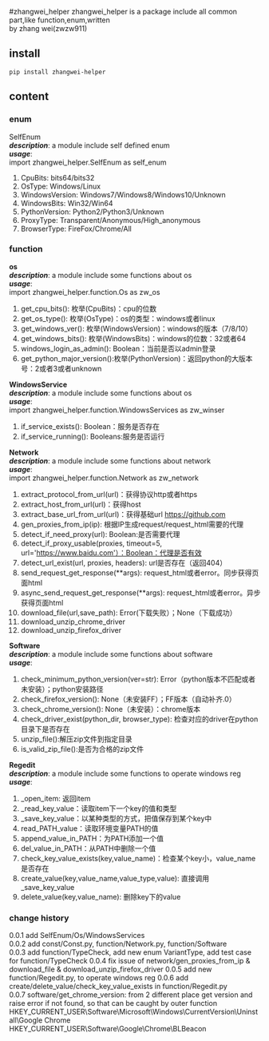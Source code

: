 #zhangwei_helper
zhangwei_helper is a package include all common part,like function,enum,written \
by zhang wei(zwzw911)    
## install    
`pip install zhangwei-helper`    
## content    
### enum    
SelfEnum    
***description***: a module include self defined enum   
***usage***:     
import zhangwei_helper.SelfEnum as self_enum  
1. CpuBits: bits64/bits32    
2. OsType: Windows/Linux    
3. WindowsVersion: Windows7/Windows8/Windows10/Unknown    
4. WindowsBits: Win32/Win64    
5. PythonVersion: Python2/Python3/Unknown    
6. ProxyType: Transparent/Anonymous/High_anonymous    
7. BrowserType: FireFox/Chrome/All    
   
### function     
**os**     
***description***: a module include some functions about os   
***usage***:   
import zhangwei_helper.function.Os as zw_os     
1. get_cpu_bits(): 枚举(CpuBits)：cpu的位数    
2. get_os_type(): 枚举(OsType)：os的类型：windows或者linux    
3. get_windows_ver(): 枚举(WindowsVersion)：windows的版本（7/8/10）    
4. get_windows_bits(): 枚举(WindowsBits)：windows的位数：32或者64    
5. windows_login_as_admin(): Boolean：当前是否以admin登录    
6. get_python_major_version():枚举(PythonVersion)：返回python的大版本号：2或者3或者unknown 

**WindowsService**     
***description***: a module include some functions about os     
***usage***:    
import zhangwei_helper.function.WindowsServices as zw_winser   
1. if_service_exists(): Boolean：服务是否存在    
2. if_service_running(): Booleans:服务是否运行    
 
**Network**     
***description***: a module include some functions about network         
***usage***:   
import zhangwei_helper.function.Network as zw_network    
1. extract_protocol_from_url(url)：获得协议http或者https
2. extract_host_from_url(url)：获得host
3. extract_base_url_from_url(url)：获得基础url  https://github.com
4. gen_proxies_from_ip(ip): 根据IP生成request/request_html需要的代理
5. detect_if_need_proxy(url): Boolean:是否需要代理
6. detect_if_proxy_usable(proxies, timeout=5, url='https://www.baidu.com'）：Boolean：代理是否有效
7. detect_url_exist(url, proxies, headers): url是否存在（返回404）
8. send_request_get_response(**args): request_html或者error。同步获得页面html
9. async_send_request_get_response(**args): request_html或者error。异步获得页面html
10. download_file(url,save_path): Error(下载失败）；None（下载成功）
11. download_unzip_chrome_driver     
12. download_unzip_firefox_driver      
 
**Software**     
***description***: a module include some functions about software             
***usage***:   
1. check_minimum_python_version(ver=str): Error（python版本不匹配或者未安装）；python安装路径
2. check_firefox_version(): None（未安装FF）；FF版本（自动补齐.0）
3. check_chrome_version(): None（未安装）：chrome版本
4. check_driver_exist(python_dir, browser_type): 检查对应的driver在python目录下是否存在
5. unzip_file():解压zip文件到指定目录
6. is_valid_zip_file():是否为合格的zip文件

**Regedit**     
***description***: a module include some functions to operate windows reg              
***usage***:  
1. _open_item: 返回item
2. _read_key_value：读取item下一个key的值和类型
3. _save_key_value：以某种类型的方式，把值保存到某个key中
4. read_PATH_value：读取环境变量PATH的值
5. append_value_in_PATH：为PATH添加一个值
6. del_value_in_PATH：从PATH中删除一个值
7. check_key_value_exists(key,value_name)：检查某个key小，value_name是否存在
8. create_value(key,value_name,value_type,value): 直接调用_save_key_value
9. delete_value(key,value_name): 删除key下的value

### change history
0.0.1  add SelfEnum/Os/WindowsServices  
0.0.2  add const/Const.py, function/Network.py, function/Software  
0.0.3  add function/TypeCheck, add new enum VariantType, add test case for function/TypeCheck
0.0.4  fix issue of network/gen_proxies_from_ip & download_file & download_unzip_firefox_driver
0.0.5  add new function/Regedit.py, to operate windows reg
0.0.6  add create/delete_value/check_key_value_exists in function/Regedit.py    
0.0.7  software/get_chrome_version: from 2 different place get version and raise error if not found, so that can be caught by outer function        
        HKEY_CURRENT_USER\Software\Microsoft\Windows\CurrentVersion\Uninstall\Google Chrome   
        HKEY_CURRENT_USER\Software\Google\Chrome\BLBeacon    
        